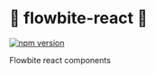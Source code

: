 # :construction: flowbite-react :construction:

[![npm version](https://badge.fury.io/js/flowbite-react.svg)](https://badge.fury.io/js/flowbite-react)

Flowbite react components
